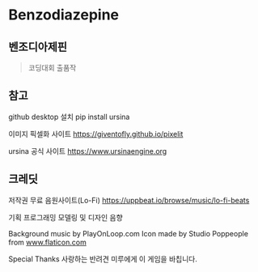 # Benzodiazepine
## 벤조디아제핀
> 코딩대회 출품작
## 참고
github desktop 설치
pip install ursina

이미지 픽셀화 사이트
https://giventofly.github.io/pixelit

ursina 공식 사이트
https://www.ursinaengine.org

## 크레딧
저작권 무료 음원사이트(Lo-Fi)
https://uppbeat.io/browse/music/lo-fi-beats

기획
프로그래밍
모델링 및 디자인
음향


Background music by PlayOnLoop.com
Icon made by Studio Poppeople from www.flaticon.com

Special Thanks
사랑하는 반려견 미루에게 이 게임을 바칩니다.
